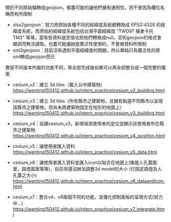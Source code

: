 關於不同原始檔轉成geojson，都盡可能的讓他們擁有通用性，而不會因為欄位名稱而有所限制  
  - xlsx2geojson：努力把原始各種不同的經緯度系統都轉換成 EPSG:4326 的經緯度系統，而原始的經緯度系統包括台灣平面經緯度 "TWD97 橫麥卡托 TM2" 等等。當有些資料是空值也把他們轉換成null，否則geojson的格式會錯誤而無法讀取。也盡可能讓她是廣泛性使用的，不會被資料所限制  
  - xml2geojson：目前沒有遇到平面經緯度的問題，所以單純只有廣泛性的將xml轉成geojson而已  


實習不同版本所屬的功能不同，等全部完成後如果可以再全部整合成一個完整的檔案  
  - cesium_v2：建立 3d tiles（載入台中建築物） 
  https://wenting150412.github.io/intern_practice/cesium_v2_building.html
  
  - cesium_v3：建立 3d tiles（所有縣市之建築物，且擁有點選不同縣市以呈現該縣市之建築物，但尚未將建築物固定在地形的地圖上）
  https://wenting150412.github.io/intern_practice/cesium_v3_building.html
  
  - cesium_v4：延續cesium_v3，新增偵測使用者的定位並顯示該使用者所在縣市之建築物
  https://wenting150412.github.io/intern_practice/cesium_v4_position.html
  
  - cesium_v5：讓使用者匯入資料
  https://wenting150412.github.io/intern_practice/cesium_v5_data.html

  - cesium_v6：讓使用者匯入資料並匯入icon以貼合在地圖上(像是人孔蓋圖案、路燈圖案等等)，目前但還沒辦法調整3d model的大小 (已固定路燈及人孔蓋之大小)
  https://wenting150412.github.io/intern_practice/cesium_v6_dataandicon.html

  - cesium_v7：整合v4、v6兩個不同的功能，並優化控制面板的呈現方式(努力中...)
  https://wenting150412.github.io/intern_practice/cesium_v7_integrate.html
